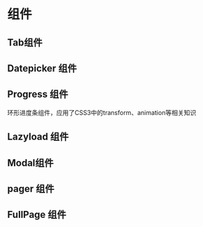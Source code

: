 # 组件

## Tab组件

## Datepicker 组件

## Progress 组件

环形进度条组件，应用了CSS3中的transform、animation等相关知识

## Lazyload 组件

## Modal组件

## pager 组件

## FullPage 组件